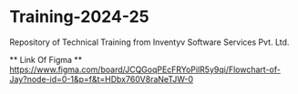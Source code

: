 # Training-2024-25
Repository of Technical Training from Inventyv Software Services Pvt. Ltd.

** Link Of Figma **
https://www.figma.com/board/JCQGoqPEcFRYoPilR5y9qi/Flowchart-of-Jay?node-id=0-1&p=f&t=HDbx760V8raNeTJW-0